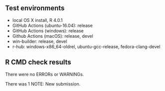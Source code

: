 ## Test environments

* local OS X install, R 4.0.1
* GitHub Actions (ubuntu-16.04): release
* GitHub Actions (windows): release
* Github Actions (macOS): release, devel
* win-builder: release, devel
* r-hub: windows-x86_64-oldrel, ubuntu-gcc-release, fedora-clang-devel

## R CMD check results

There were no ERRORs or WARNINGs.

There was 1 NOTE: New submission.
